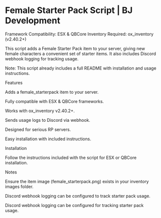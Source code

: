 # Female Starter Pack Script | BJ Development

Framework Compatibility: ESX & QBCore
Inventory Required: ox_inventory (v2.40.2+)

This script adds a Female Starter Pack item to your server, giving new female characters a convenient set of starter items. It also includes Discord webhook logging for tracking usage.

Note: This script already includes a full README with installation and usage instructions.

Features

Adds a female_starterpack item to your server.

Fully compatible with ESX & QBCore frameworks.

Works with ox_inventory v2.40.2+.

Sends usage logs to Discord via webhook.

Designed for serious RP servers.

Easy installation with included instructions.

Installation

Follow the instructions included with the script for ESX or QBCore installation.

Notes

Ensure the item image (female_starterpack.png) exists in your inventory images folder.

Discord webhook logging can be configured to track starter pack usage.

Discord webhook logging can be configured for tracking starter pack usage.
